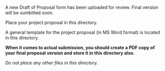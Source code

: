A new Draft of Proposal form has been uploaded for review.
Final version will be sumbitted soon.

Place your project proposal in this directory.

A general template for the project proposal (in MS Word format) is located in this directory.

**When it comes to actual submission, you should create a PDF copy of your final proposal version and store it in this directory also.**

*Do not place any other files in this directory.*
